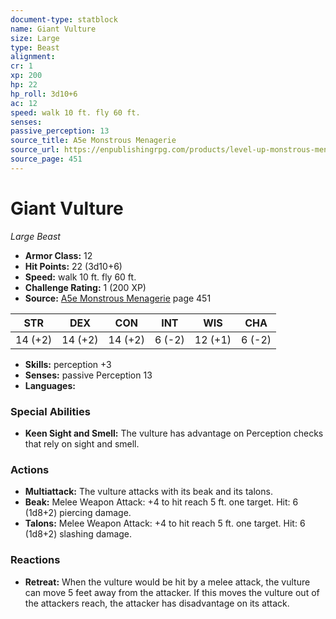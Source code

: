 ```yaml
---
document-type: statblock
name: Giant Vulture
size: Large
type: Beast
alignment: 
cr: 1
xp: 200
hp: 22
hp_roll: 3d10+6
ac: 12
speed: walk 10 ft. fly 60 ft.
senses: 
passive_perception: 13
source_title: A5e Monstrous Menagerie
source_url: https://enpublishingrpg.com/products/level-up-monstrous-menagerie-a5e
source_page: 451
---
```


# Giant Vulture

*Large* *Beast*

- **Armor Class:** 12
- **Hit Points:** 22 (3d10+6)
- **Speed:** walk 10 ft. fly 60 ft.
- **Challenge Rating:** 1 (200 XP)
- **Source:** [A5e Monstrous Menagerie](https://enpublishingrpg.com/products/level-up-monstrous-menagerie-a5e) page 451

| STR | DEX | CON | INT | WIS | CHA |
| --- | --- | --- | --- | --- | --- |
| 14 (+2) | 14 (+2) | 14 (+2) | 6 (-2) | 12 (+1) | 6 (-2) |

- **Skills:** perception +3
- **Senses:** passive Perception 13
- **Languages:** 

### Special Abilities

- **Keen Sight and Smell:** The vulture has advantage on Perception checks that rely on sight and smell.

### Actions

- **Multiattack:** The vulture attacks with its beak and its talons.
- **Beak:** Melee Weapon Attack: +4 to hit  reach 5 ft.  one target. Hit: 6 (1d8+2) piercing damage.
- **Talons:** Melee Weapon Attack: +4 to hit  reach 5 ft.  one target. Hit: 6 (1d8+2) slashing damage.

### Reactions

- **Retreat:** When the vulture would be hit by a melee attack, the vulture can move 5 feet away from the attacker. If this moves the vulture out of the attackers reach, the attacker has disadvantage on its attack.
